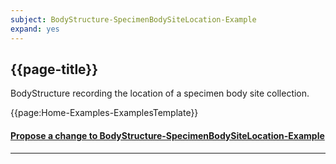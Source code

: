 ```yaml
---
subject: BodyStructure-SpecimenBodySiteLocation-Example
expand: yes
---
```




## {{page-title}}

BodyStructure recording the location of a specimen body site collection.

{{page:Home-Examples-ExamplesTemplate}}


<div id="Feedback" class="tabcontent">
<h4><a href='https://simplifier.net/NHS-Digital-FHIR-Genomics-Implementation-Guide/BodyStructure-BodyStructure-BodySiteLocationLungs-Example/~issues?level=File' target="_blank">Propose a change to BodyStructure-SpecimenBodySiteLocation-Example</a></h4>
</div>

---